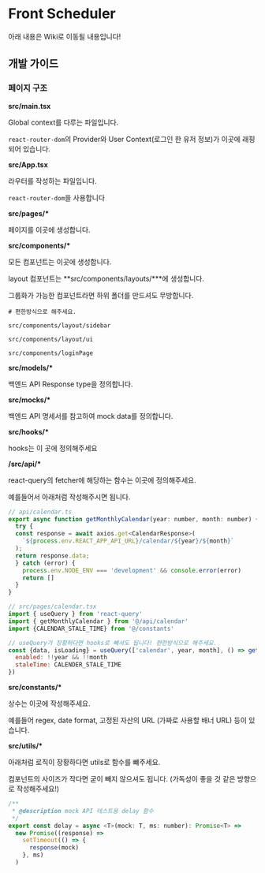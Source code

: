 # Front Scheduler

아래 내용은 Wiki로 이동될 내용입니다!

## 개발 가이드

### 페이지 구조

**src/main.tsx**

Global context를 다루는 파일입니다.

`react-router-dom`의 Provider와 User Context(로그인 한 유저 정보)가 이곳에 래핑되어 있습니다.

**src/App.tsx**

라우터를 작성하는 파일입니다.

`react-router-dom`을 사용합니다

**src/pages/\***

페이지를 이곳에 생성합니다.

**src/components/\***

모든 컴포넌트는 이곳에 생성합니다.

layout 컴포넌트는 **src/components/layouts/\***에 생성합니다.

그룹화가 가능한 컴포넌트라면 하위 폴더를 만드셔도 무방합니다.

```
# 편한방식으로 해주세요.

src/components/layout/sidebar

src/components/layout/ui

src/components/loginPage
```

**src/models/\***

백엔드 API Response type을 정의합니다.

**src/mocks/\***

백엔드 API 명세서를 참고하여 mock data를 정의합니다.

**src/hooks/\***

hooks는 이 곳에 정의해주세요

**/src/api/\***

react-query의 fetcher에 해당하는 함수는 이곳에 정의해주세요.

예를들어서 아래처럼 작성해주시면 됩니다.

```js
// api/calendar.ts
export async function getMonthlyCalendar(year: number, month: number) {
  try {
  const response = await axios.get<CalendarResponse>(
    `${process.env.REACT_APP_API_URL}/calendar/${year}/${month}`
  );
  return response.data;
  } catch (error) {
    process.env.NODE_ENV === 'development' && console.error(error)
    return []
  }
}

// src/pages/calendar.tsx
import { useQuery } from 'react-query'
import { getMonthlyCalendar } from '@/api/calendar'
import {CALENDAR_STALE_TIME} from '@/constants'

// useQuery가 장황하다면 hooks로 빼셔도 됩니다! 편한방식으로 해주세요.
const {data, isLoading} = useQuery(['calendar', year, month], () => getMonthlyCalendar(year, month), {
  enabled: !!year && !!month
  staleTime: CALENDER_STALE_TIME
})
```

**src/constants/\***

상수는 이곳에 작성해주세요.

예를들어 regex, date format, 고정된 자산의 URL (가짜로 사용할 배너 URL) 등이 있습니다.

**src/utils/\***

아래처럼 로직이 장황하다면 utils로 함수를 뺴주세요.

컴포넌트의 사이즈가 작다면 굳이 빼지 않으셔도 됩니다. (가독성이 좋을 것 같은 방향으로 작성해주세요!)

```js
/**
 * @description mock API 테스트용 delay 함수
 */
export const delay = async <T>(mock: T, ms: number): Promise<T> =>
  new Promise((response) =>
    setTimeout(() => {
      response(mock)
    }, ms)
  )
```
